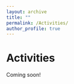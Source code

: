 ```yaml
---
layout: archive
title: ""
permalink: /Activities/
author_profile: true
---
```


Activities
======
Coming soon!
